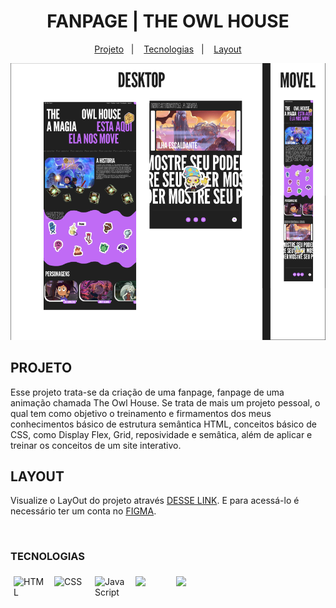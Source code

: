<h1 align="center"> FANPAGE | THE OWL HOUSE </h1> 

<p align="center">
  <a href="#projeto ">Projeto</a>&nbsp;&nbsp;&nbsp;|&nbsp;&nbsp;&nbsp;
  <a href="#tecnologias">Tecnologias</a>&nbsp;&nbsp;&nbsp;|&nbsp;&nbsp;&nbsp;
  <a href="#layout">Layout</a>

</p>

<img src="asset/img/layout.png">


## PROJETO
Esse projeto trata-se da criação de uma fanpage, fanpage de uma animação chamada The Owl House. Se trata de mais um projeto pessoal, o qual tem como objetivo o treinamento e firmamentos dos meus conhecimentos básico de estrutura semântica HTML, conceitos básico de CSS, como Display Flex, Grid, reposividade e semâtica, além de aplicar e treinar os conceitos de um site interativo.

## LAYOUT


Visualize o LayOut do projeto através [DESSE LINK](https://www.figma.com/file/1Z6UbVgJv9HSZdrouSh0qC/Fan-Page-(The-Owl-House)?type=design&node-id=0%3A1&mode=design&t=Pb7IX33t5npHYfeK-1). E para acessá-lo é necessário ter um conta no [FIGMA](https://figma.com).

<br>

### TECNOLOGIAS 
<div style="display:flex; gap:5px;">
   <img style="width:50px; margin:5px;" src="https://cdn-icons-png.flaticon.com/128/732/732212.png" alt="HTML">

   <img style="width:50px; margin:5px;" src="https://cdn-icons-png.flaticon.com/128/732/732190.png" alt="CSS">

   <img style="width:50px; margin:5px;" src="https://logospng.org/download/javascript/logo-javascript-1024.png" alt="Java Script">
  
   <img style="width:50px; margin:5px;" src="https://git-scm.com/images/logos/downloads/Git-Icon-1788C.png">

   <img style="width:50px; margin:5px;" src="https://4.bp.blogspot.com/-LiJZ5I8E7K8/XIe_GeI5glI/AAAAAAAAIuw/4Awu8j8r0P8TKBXzyxyslHEfplOlK9-6QCK4BGAYYCw/s1600/icon%2Bfigma%2Bvector.png">
</div>